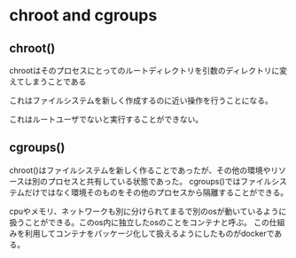 # chroot and cgroups

## chroot()

chrootはそのプロセスにとってのルートディレクトリを引数のディレクトリに変えてしまうことである

これはファイルシステムを新しく作成するのに近い操作を行うことになる。

これはルートユーザでないと実行することができない。

## cgroups()

chroot()はファイルシステムを新しく作ることであったが、その他の環境やリソースは別のプロセスと共有している状態であった。
cgroups()ではファイルシステムだけではなく環境そのものをその他のプロセスから隔離することができる。

cpuやメモリ、ネットワークも別に分けられてまるで別のosが動いているように扱うことができる。このos内に独立したosのことをコンテナと呼ぶ。
この仕組みを利用してコンテナをパッケージ化して扱えるようにしたものがdockerである。

